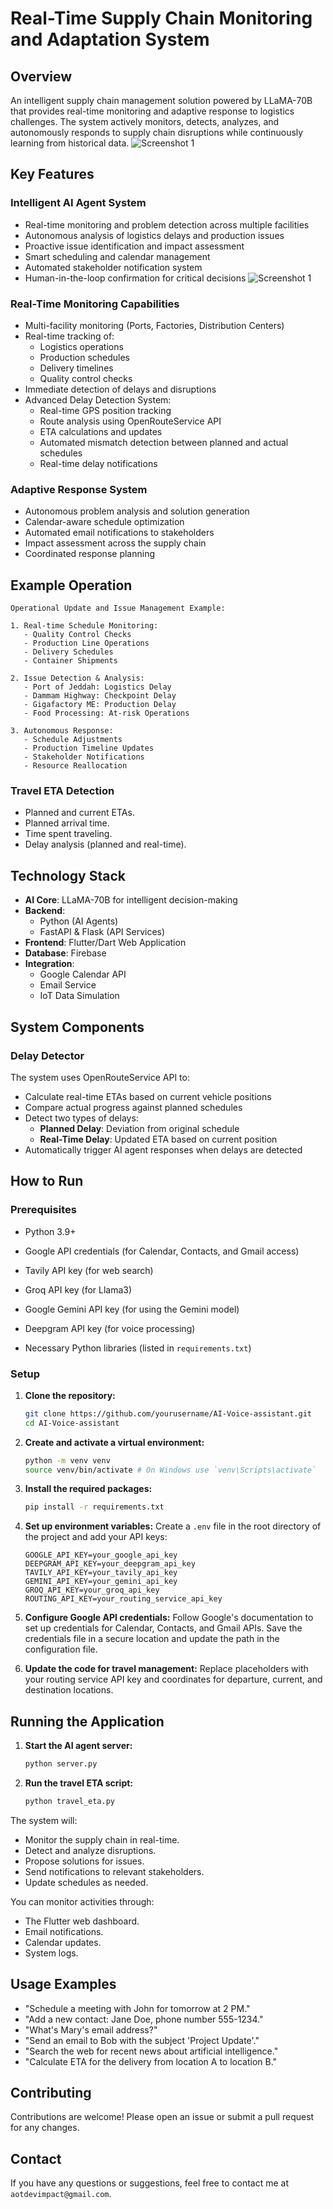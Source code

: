 # Real-Time Supply Chain Monitoring and Adaptation System

## Overview
An intelligent supply chain management solution powered by LLaMA-70B that provides real-time monitoring and adaptive response to logistics challenges. The system actively monitors, detects, analyzes, and autonomously responds to supply chain disruptions while continuously learning from historical data.
![Screenshot 1](https://github.com/raouf-zobir/Tatweer-Hackathon/blob/master/Screenshot_33.png)
## Key Features

### Intelligent AI Agent System
- Real-time monitoring and problem detection across multiple facilities
- Autonomous analysis of logistics delays and production issues
- Proactive issue identification and impact assessment
- Smart scheduling and calendar management
- Automated stakeholder notification system
- Human-in-the-loop confirmation for critical decisions
![Screenshot 1](https://github.com/raouf-zobir/Tatweer-Hackathon/blob/master/Screenshot_35.png)
### Real-Time Monitoring Capabilities
- Multi-facility monitoring (Ports, Factories, Distribution Centers)
- Real-time tracking of:
  - Logistics operations
  - Production schedules
  - Delivery timelines
  - Quality control checks
- Immediate detection of delays and disruptions
- Advanced Delay Detection System:
  - Real-time GPS position tracking
  - Route analysis using OpenRouteService API
  - ETA calculations and updates
  - Automated mismatch detection between planned and actual schedules
  - Real-time delay notifications

### Adaptive Response System
- Autonomous problem analysis and solution generation
- Calendar-aware schedule optimization
- Automated email notifications to stakeholders
- Impact assessment across the supply chain
- Coordinated response planning

## Example Operation
```
Operational Update and Issue Management Example:

1. Real-time Schedule Monitoring:
   - Quality Control Checks
   - Production Line Operations
   - Delivery Schedules
   - Container Shipments

2. Issue Detection & Analysis:
   - Port of Jeddah: Logistics Delay
   - Dammam Highway: Checkpoint Delay
   - Gigafactory ME: Production Delay
   - Food Processing: At-risk Operations

3. Autonomous Response:
   - Schedule Adjustments
   - Production Timeline Updates
   - Stakeholder Notifications
   - Resource Reallocation
```

### Travel ETA Detection
- Planned and current ETAs.
- Planned arrival time.
- Time spent traveling.
- Delay analysis (planned and real-time).

## Technology Stack
- **AI Core**: LLaMA-70B for intelligent decision-making
- **Backend**: 
  - Python (AI Agents)
  - FastAPI & Flask (API Services)
- **Frontend**: Flutter/Dart Web Application
- **Database**: Firebase
- **Integration**: 
  - Google Calendar API
  - Email Service
  - IoT Data Simulation

## System Components

### Delay Detector
The system uses OpenRouteService API to:
- Calculate real-time ETAs based on current vehicle positions
- Compare actual progress against planned schedules
- Detect two types of delays:
  - **Planned Delay**: Deviation from original schedule
  - **Real-Time Delay**: Updated ETA based on current position
- Automatically trigger AI agent responses when delays are detected

## How to Run

### Prerequisites

- Python 3.9+

- Google API credentials (for Calendar, Contacts, and Gmail access)

- Tavily API key (for web search)

- Groq API key (for Llama3)

- Google Gemini API key (for using the Gemini model)

- Deepgram API key (for voice processing)

- Necessary Python libraries (listed in `requirements.txt`)

### Setup

1. **Clone the repository:**
   ```sh
   git clone https://github.com/yourusername/AI-Voice-assistant.git
   cd AI-Voice-assistant
   ```

2. **Create and activate a virtual environment:**
   ```sh
   python -m venv venv
   source venv/bin/activate # On Windows use `venv\Scripts\activate`
   ```

3. **Install the required packages:**
   ```sh
   pip install -r requirements.txt
   ```

4. **Set up environment variables:**
   Create a `.env` file in the root directory of the project and add your API keys:
   ```env
   GOOGLE_API_KEY=your_google_api_key
   DEEPGRAM_API_KEY=your_deepgram_api_key
   TAVILY_API_KEY=your_tavily_api_key
   GEMINI_API_KEY=your_gemini_api_key
   GROQ_API_KEY=your_groq_api_key
   ROUTING_API_KEY=your_routing_service_api_key
   ```

5. **Configure Google API credentials:**
   Follow Google's documentation to set up credentials for Calendar, Contacts, and Gmail APIs. Save the credentials file in a secure location and update the path in the configuration file.

6. **Update the code for travel management:**
   Replace placeholders with your routing service API key and coordinates for departure, current, and destination locations.

## Running the Application

1. **Start the AI agent server:**
   ```sh
   python server.py
   ```

2. **Run the travel ETA script:**
   ```sh
   python travel_eta.py
   ```

The system will:
- Monitor the supply chain in real-time.
- Detect and analyze disruptions.
- Propose solutions for issues.
- Send notifications to relevant stakeholders.
- Update schedules as needed.

You can monitor activities through:
- The Flutter web dashboard.
- Email notifications.
- Calendar updates.
- System logs.

## Usage Examples

- "Schedule a meeting with John for tomorrow at 2 PM."
- "Add a new contact: Jane Doe, phone number 555-1234."
- "What's Mary's email address?"
- "Send an email to Bob with the subject 'Project Update'."
- "Search the web for recent news about artificial intelligence."
- "Calculate ETA for the delivery from location A to location B."

## Contributing
Contributions are welcome! Please open an issue or submit a pull request for any changes.

## Contact
If you have any questions or suggestions, feel free to contact me at `aotdevimpact@gmail.com`.

